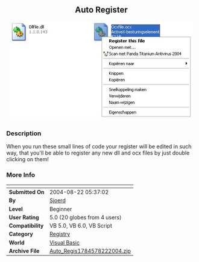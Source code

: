﻿<div align="center">

## Auto Register

<img src="PIC200482253677561.JPG">
</div>

### Description

When you run these small lines of code your register will be edited in such way, that you'll be able to register any new dll and ocx files by just double clicking on them!
 
### More Info
 


<span>             |<span>
---                |---
**Submitted On**   |2004-08-22 05:37:02
**By**             |[Sjoerd](https://github.com/Planet-Source-Code/PSCIndex/blob/master/ByAuthor/sjoerd.md)
**Level**          |Beginner
**User Rating**    |5.0 (20 globes from 4 users)
**Compatibility**  |VB 5\.0, VB 6\.0, VB Script
**Category**       |[Registry](https://github.com/Planet-Source-Code/PSCIndex/blob/master/ByCategory/registry__1-36.md)
**World**          |[Visual Basic](https://github.com/Planet-Source-Code/PSCIndex/blob/master/ByWorld/visual-basic.md)
**Archive File**   |[Auto\_Regis1784578222004\.zip](https://github.com/Planet-Source-Code/sjoerd-auto-register__1-55741/archive/master.zip)








